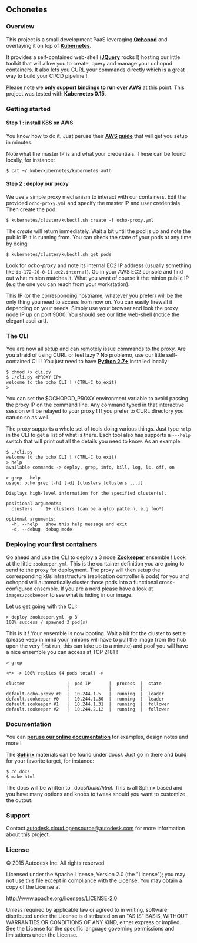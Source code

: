 ## Ochonetes

### Overview

This project is a small development PaaS leveraging [**Ochopod**](https://github.com/autodesk-cloud/ochopod)
and overlaying it on top of [**Kubernetes**](https://github.com/GoogleCloudPlatform/kubernetes).

It provides a self-contained web-shell ([**JQuery**](https://jquery.com/) rocks !) hosting our little toolkit that will
allow you to create, query and manage your ochopod containers. It also lets you CURL your commands directly which is
a great way to build your CI/CD pipeline !

Please note we **only support bindings to run over AWS** at this point. This project was tested with **Kubernetes 0.15**.

### Getting started

#### Step 1 : install K8S on AWS

You know how to do it. Just peruse their [**AWS guide**](https://github.com/GoogleCloudPlatform/kubernetes/blob/master/docs/getting-started-guides/aws.md)
that will get you setup in minutes.

Note what the master IP is and what your credentials. These can be found locally, for instance:

```
$ cat ~/.kube/kubernetes/kubernetes_auth
```

#### Step 2 : deploy our proxy

We use a simple proxy mechanism to interact with our containers. Edit the provided ```ocho-proxy.yml``` and specify
the master IP and user credentials. Then create the pod:

```
$ kubernetes/cluster/kubectl.sh create -f ocho-proxy.yml
```

The _create_ will return immediately. Wait a bit until the pod is up and note the public IP it is running from. You
can check the state of your pods at any time by doing:

```
$ kubernetes/cluster/kubectl.sh get pods
```

Look for _ocho-proxy_ and note its internal EC2 IP address (usually something like ```ip-172-20-0-11.ec2.internal```).
Go in your AWS EC2 console and find out what minion matches it. What you want of course it the minion public IP (e.g
the one you can reach from your workstation).

This IP (or the corresponding hostname, whatever you prefer) will be the only thing you need to access from now on.
You can easily firewall it depending on your needs. Simply use your browser and look the proxy node IP up on port 9000.
You should see our little web-shell (notice the elegant ascii art).

### The CLI

You are now all setup and can remotely issue commands to the proxy. Are you afraid of using CURL or feel lazy ? No
problemo, use our little self-contained CLI ! You just need to have [**Python 2.7+**](https://www.python.org/)
installed locally:

```
$ chmod +x cli.py
$ ./cli.py <PROXY IP>
welcome to the ocho CLI ! (CTRL-C to exit)
>
```

You can set the $OCHOPOD_PROXY environment variable to avoid passing the proxy IP on the command line. Any command
typed in that interactive session will be relayed to your proxy ! If you prefer to CURL directory you can do so as
well.

The proxy supports a whole set of tools doing various things. Just type ```help``` in the CLI to get a list of what is
there. Each tool also has supports a ```---help``` switch that will print out all the details you need to know. As
an example:

```
$ ./cli.py
welcome to the ocho CLI ! (CTRL-C to exit)
> help
available commands -> deploy, grep, info, kill, log, ls, off, on

> grep --help
usage: ocho grep [-h] [-d] [clusters [clusters ...]]

Displays high-level information for the specified cluster(s).

positional arguments:
  clusters     1+ clusters (can be a glob pattern, e.g foo*)

optional arguments:
  -h, --help   show this help message and exit
  -d, --debug  debug mode
```

### Deploying your first containers

Go ahead and use the CLI to deploy a 3 node [**Zookeeper**](https://zookeeper.apache.org/) ensemble ! Look at the
little ```zookeeper.yml```. This is the container definition you are going to send to the proxy for deployment.
The proxy will then setup the corresponding k8s infrastructure (replication controller & pods) for you and ochopod will
automatically cluster those pods into a functional cross-configured ensemble. If you are a nerd please have a look at
```images/zookeeper``` to see what is hiding in our image.

Let us get going with the CLI:

```
> deploy zookeeper.yml -p 3
100% success / spawned 3 pod(s)
```

This is it ! Your ensemble is now booting. Wait a bit for the cluster to settle (please keep in mind your minions
will have to pull the image from the hub upon the very first run, this can take up to a minute) and poof you will have
a nice ensemble you can access at TCP 2181 !

```
> grep

<*> -> 100% replies (4 pods total) ->

cluster                |  pod IP       |  process  |  state
                       |               |           |
default.ocho-proxy #0  |  10.244.1.5   |  running  |  leader
default.zookeeper #0   |  10.244.1.30  |  running  |  leader
default.zookeeper #1   |  10.244.1.31  |  running  |  follower
default.zookeeper #2   |  10.244.2.12  |  running  |  follower
```

### Documentation

You can [**peruse our online documentation**](http://autodesk-cloud.github.io/ochonetes/) for examples, design notes
and more !

The [**Sphinx**](http://sphinx-doc.org/) materials can be found under docs/. Just go in there and build for your
favorite target, for instance:

```
$ cd docs
$ make html
```

The docs will be written to _docs/_build/html_. This is all Sphinx based and you have many options and knobs to
tweak should you want to customize the output.

### Support

Contact autodesk.cloud.opensource@autodesk.com for more information about this project.

### License

© 2015 Autodesk Inc.
All rights reserved

Licensed under the Apache License, Version 2.0 (the "License");
you may not use this file except in compliance with the License.
You may obtain a copy of the License at

   http://www.apache.org/licenses/LICENSE-2.0

Unless required by applicable law or agreed to in writing, software
distributed under the License is distributed on an "AS IS" BASIS,
WITHOUT WARRANTIES OR CONDITIONS OF ANY KIND, either express or implied.
See the License for the specific language governing permissions and
limitations under the License.